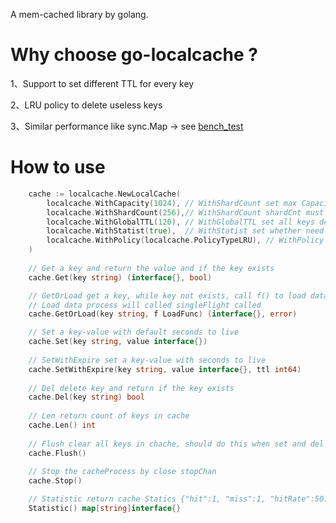 A mem-cached library by golang.

# Why choose go-localcache ?
1、Support to set different TTL for every key 

2、LRU policy to delete useless keys

3、Similar performance like sync.Map -> see [bench_test](https://github.com/MoeYang/go-localcache/tree/main/benchtest "bench_test")


# How to use
```go
	cache := localcache.NewLocalCache(
		localcache.WithCapacity(1024), // WithShardCount set max Capacity
		localcache.WithShardCount(256),// WithShardCount shardCnt must be a power of 2
		localcache.WithGlobalTTL(120), // WithGlobalTTL set all keys default expire time of seconds
		localcache.WithStatist(true),  // WithStatist set whether need to caculate the cache stastic
		localcache.WithPolicy(localcache.PolicyTypeLRU), // WithPolicy set the elimination policy of key
	)
	
	// Get a key and return the value and if the key exists
	cache.Get(key string) (interface{}, bool)

	// GetOrLoad get a key, while key not exists, call f() to load data, and will set the load data to cache.
	// Load data process will called singleFlight called 
	cache.GetOrLoad(key string, f LoadFunc) (interface{}, error)

	// Set a key-value with default seconds to live
	cache.Set(key string, value interface{})
	
	// SetWithExpire set a key-value with seconds to live
	cache.SetWithExpire(key string, value interface{}, ttl int64)
	
	// Del delete key and return if the key exists
	cache.Del(key string) bool
	
	// Len return count of keys in cache
	cache.Len() int
	
	// Flush clear all keys in chache, should do this when set and del is stop
	cache.Flush()
	
	// Stop the cacheProcess by close stopChan
	cache.Stop()

	// Statistic return cache Statics {"hit":1, "miss":1, "hitRate":50.0}
	Statistic() map[string]interface{}
```
